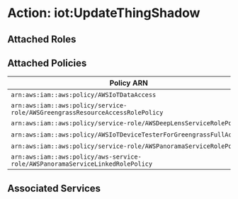 # Action: iot:UpdateThingShadow

## Attached Roles

## Attached Policies

| Policy ARN | Policy Name |
|------------|-------------|
| `arn:aws:iam::aws:policy/AWSIoTDataAccess` | [AWSIoTDataAccess](../policies.md#awsiotdataaccess) |
| `arn:aws:iam::aws:policy/service-role/AWSGreengrassResourceAccessRolePolicy` | [AWSGreengrassResourceAccessRolePolicy](../policies.md#awsgreengrassresourceaccessrolepolicy) |
| `arn:aws:iam::aws:policy/service-role/AWSDeepLensServiceRolePolicy` | [AWSDeepLensServiceRolePolicy](../policies.md#awsdeeplensservicerolepolicy) |
| `arn:aws:iam::aws:policy/AWSIoTDeviceTesterForGreengrassFullAccess` | [AWSIoTDeviceTesterForGreengrassFullAccess](../policies.md#awsiotdevicetesterforgreengrassfullaccess) |
| `arn:aws:iam::aws:policy/service-role/AWSPanoramaServiceRolePolicy` | [AWSPanoramaServiceRolePolicy](../policies.md#awspanoramaservicerolepolicy) |
| `arn:aws:iam::aws:policy/aws-service-role/AWSPanoramaServiceLinkedRolePolicy` | [AWSPanoramaServiceLinkedRolePolicy](../policies.md#awspanoramaservicelinkedrolepolicy) |

## Associated Services

